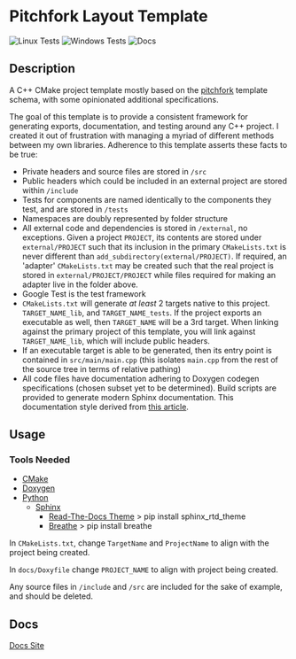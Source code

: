 # Pitchfork Layout Template

![Linux Tests](https://github.com/stopwatchstring/pitchfork-template/actions/workflows/linux_tests.yml/badge.svg)
![Windows Tests](https://github.com/stopwatchstring/pitchfork-template/actions/workflows/windows_tests.yml/badge.svg)
![Docs](https://github.com/stopwatchstring/pitchfork-template/actions/workflows/doxygen.yml/badge.svg)

## Description

A C++ CMake project template mostly based on the [pitchfork](https://joholl.github.io/pitchfork-website/) template schema, with some opinionated additional specifications.

The goal of this template is to provide a consistent framework for generating exports, documentation, and testing around any C++ project. I created it out of frustration with managing a myriad of different methods between my own libraries. Adherence to this template asserts these facts to be true:

- Private headers and source files are stored in ```/src```
- Public headers which could be included in an external project are stored within ```/include```
- Tests for components are named identically to the components they test, and are stored in ```/tests```
- Namespaces are doubly represented by folder structure
- All external code and dependencies is stored in ```/external```, no exceptions. Given a project ```PROJECT```, its contents are stored under ```external/PROJECT``` such that its inclusion in the primary ```CMakeLists.txt``` is never different than ```add_subdirectory(external/PROJECT)```. If required, an 'adapter' ```CMakeLists.txt``` may be created such that the real project is stored in ```external/PROJECT/PROJECT``` while files required for making an adapter live in the folder above.
- Google Test is the test framework
- ```CMakeLists.txt``` will generate *at least* 2 targets native to this project. ```TARGET_NAME_lib```, and ```TARGET_NAME_tests```. If the project exports an executable as well, then ```TARGET_NAME``` will be a 3rd target. When linking against the primary project of this template, you will link against ```TARGET_NAME_lib```, which will include public headers.
- If an executable target is able to be generated, then its entry point is contained in ```src/main/main.cpp``` (this isolates ```main.cpp``` from the rest of the source tree in terms of relative pathing)
- All code files have documentation adhering to Doxygen codegen specifications (chosen subset yet to be determined). Build scripts are provided to generate modern Sphinx documentation. This documentation style derived from [this article](https://devblogs.microsoft.com/cppblog/clear-functional-c-documentation-with-sphinx-breathe-doxygen-cmake/).

## Usage

### Tools Needed
- [CMake](https://cmake.org/download/)
- [Doxygen](https://www.doxygen.nl/download.html)
- [Python](https://www.python.org/downloads/)
    - [Sphinx](https://www.sphinx-doc.org/en/master/usage/installation.html)
        - [Read-The-Docs Theme](https://sphinx-themes.org/sample-sites/sphinx-rtd-theme/) > pip install sphinx_rtd_theme
        - [Breathe](https://www.breathe-doc.org/) > pip install breathe

In ```CMakeLists.txt```, change ```TargetName``` and ```ProjectName``` to align with the project being created.

In ```docs/Doxyfile``` change ```PROJECT_NAME``` to align with project being created.

Any source files in ```/include``` and ```/src``` are included for the sake of example, and should be deleted.

## Docs
[Docs Site](https://stopwatchstring.github.io/pitchfork-template)